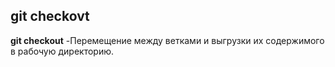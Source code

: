 ## git checkovt

**git checkout** -Перемещение между ветками и выгрузки их содержимого в рабочую директорию.